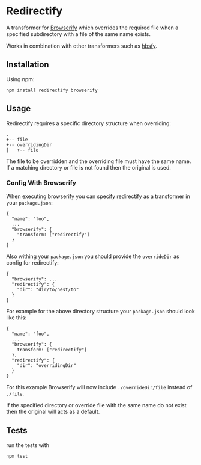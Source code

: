 # Redirectify

A transformer for [Browserify](http://browserify.org) which overrides the required file when a specified subdirectory with a file of the same name exists.

Works in combination with other transformers such as [hbsfy](https://github.com/epeli/node-hbsfy).

## Installation

Using npm:

```
npm install redirectify browserify
```

## Usage

Redirectify requires a specific directory structure when overriding:

    .
    +-- file
    +-- overridingDir
    |   +-- file

The file to be overridden and the overriding file must have the same name.
If a matching directory or file is not found then the original is used.

### Config With Browserify

When executing browserify you can specify redirectify as a transformer in your `package.json`:

    {
      "name": "foo",
      ...
      "browserify": {
        "transform: ["redirectify"]
      }
    }

Also withing your `package.json` you should provide the `overrideDir` as config for redirectify:

    {
      "browserify": ...
      "redirectify": {
        "dir": "dir/to/nest/to"
      }
    }

For example for the above directory structure your `package.json` should look like this:

    {
      "name": "foo",
      ...
      "browserify": {
        transform: ["redirectify"]
      },
      "redirectify": {
        "dir": "overridingDir"
      }
    }
    
For this example Browserify will now include `./overrideDir/file` instead of `./file`.

If the specified directory or override file with the same name do not exist then the original
will acts as a default.

## Tests

run the tests with

```
npm test
```
